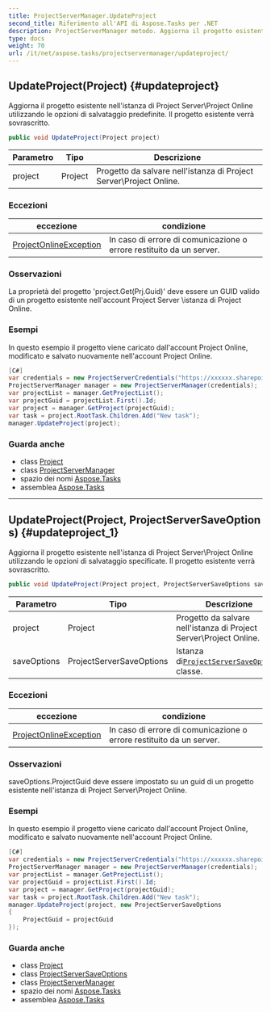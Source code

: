 ```yaml
---
title: ProjectServerManager.UpdateProject
second_title: Riferimento all'API di Aspose.Tasks per .NET
description: ProjectServerManager metodo. Aggiorna il progetto esistente nellistanza di Project ServerProject Online utilizzando le opzioni di salvataggio predefinite. Il progetto esistente verrà sovrascritto.
type: docs
weight: 70
url: /it/net/aspose.tasks/projectservermanager/updateproject/
---
```

## UpdateProject(Project) {#updateproject}

Aggiorna il progetto esistente nell'istanza di Project Server\Project Online utilizzando le opzioni di salvataggio predefinite. Il progetto esistente verrà sovrascritto.

```csharp
public void UpdateProject(Project project)
```

| Parametro | Tipo | Descrizione |
| --- | --- | --- |
| project | Project | Progetto da salvare nell'istanza di Project Server\Project Online. |

### Eccezioni

| eccezione | condizione |
| --- | --- |
| [ProjectOnlineException](../../projectonlineexception/) | In caso di errore di comunicazione o errore restituito da un server. |

### Osservazioni

La proprietà del progetto 'project.Get(Prj.Guid)' deve essere un GUID valido di un progetto esistente nell'account Project Server \istanza di Project Online.

### Esempi

In questo esempio il progetto viene caricato dall'account Project Online, modificato e salvato nuovamente nell'account Project Online.

```csharp
[C#]
var credentials = new ProjectServerCredentials("https://xxxxxx.sharepoint.com", "yyyyy@xxxxxxx.onmicrosoft.com", "password");
ProjectServerManager manager = new ProjectServerManager(credentials);
var projectList = manager.GetProjectList();
var projectGuid = projectList.First().Id;
var project = manager.GetProject(projectGuid);
var task = project.RootTask.Children.Add("New task");
manager.UpdateProject(project);
```

### Guarda anche

* class [Project](../../project/)
* class [ProjectServerManager](../)
* spazio dei nomi [Aspose.Tasks](../../projectservermanager/)
* assemblea [Aspose.Tasks](../../../)

---

## UpdateProject(Project, ProjectServerSaveOptions) {#updateproject_1}

Aggiorna il progetto esistente nell'istanza di Project Server\Project Online utilizzando le opzioni di salvataggio specificate. Il progetto esistente verrà sovrascritto.

```csharp
public void UpdateProject(Project project, ProjectServerSaveOptions saveOptions)
```

| Parametro | Tipo | Descrizione |
| --- | --- | --- |
| project | Project | Progetto da salvare nell'istanza di Project Server\Project Online. |
| saveOptions | ProjectServerSaveOptions | Istanza di[`ProjectServerSaveOptions`](../../projectserversaveoptions/) classe. |

### Eccezioni

| eccezione | condizione |
| --- | --- |
| [ProjectOnlineException](../../projectonlineexception/) | In caso di errore di comunicazione o errore restituito da un server. |

### Osservazioni

saveOptions.ProjectGuid deve essere impostato su un guid di un progetto esistente nell'istanza di Project Server\Project Online.

### Esempi

In questo esempio il progetto viene caricato dall'account Project Online, modificato e salvato nuovamente nell'account Project Online.

```csharp
[C#]
var credentials = new ProjectServerCredentials("https://xxxxxx.sharepoint.com", "yyyyy@xxxxxxx.onmicrosoft.com", "password");
ProjectServerManager manager = new ProjectServerManager(credentials);
var projectList = manager.GetProjectList();
var projectGuid = projectList.First().Id;
var project = manager.GetProject(projectGuid);
var task = project.RootTask.Children.Add("New task");
manager.UpdateProject(project, new ProjectServerSaveOptions
{
    ProjectGuid = projectGuid
});
```

### Guarda anche

* class [Project](../../project/)
* class [ProjectServerSaveOptions](../../projectserversaveoptions/)
* class [ProjectServerManager](../)
* spazio dei nomi [Aspose.Tasks](../../projectservermanager/)
* assemblea [Aspose.Tasks](../../../)


